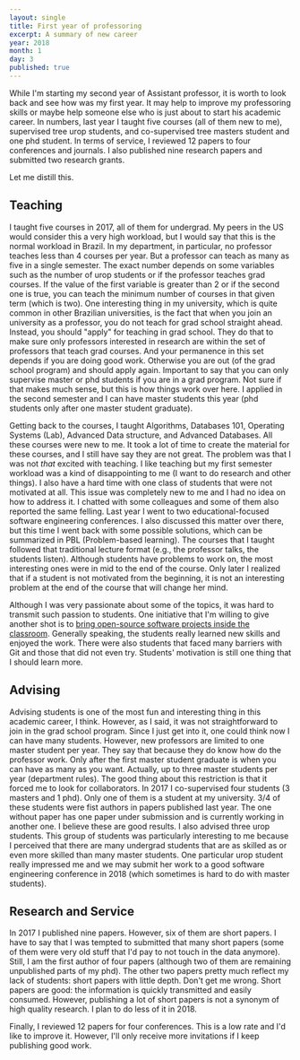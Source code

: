 ```yaml
---
layout: single
title: First year of professoring
excerpt: A summary of new career
year: 2018
month: 1
day: 3
published: true
---
```


While I'm starting my second year of Assistant professor, it is worth to look
back and see how was my first year. It may help to improve my professoring
skills or maybe help someone else who is just about to start his academic
career. In numbers, last year I taught five courses (all of them new to me),
supervised tree urop students, and co-supervised tree masters student and one
phd student. In terms of service, I reviewed 12 papers to four conferences and
journals. I also published nine research papers and submitted two research grants.

Let me distill this.

## Teaching

I taught five courses in 2017, all of them for undergrad. My peers in the US
would consider this a very high workload, but I would say that this is the
normal workload in Brazil. In my department, in particular, no professor
teaches less than 4 courses per year. But a professor can teach as many as five
in a single semester. The exact number depends on some variables such as
the number of urop students or if the professor teaches grad courses. If the
value of the first variable is greater than 2 or if the second one is true, you
can teach the minimum number of courses in that given term (which is two).
One interesting thing in my university, which is quite common in other Brazilian
universities, is the fact that when you join an university as a professor, you
do not teach for grad school straight ahead. Instead, you should "apply" for
teaching in grad school. They do that to make sure only professors interested in
research are within the set of professors that teach grad courses. And your
permanence in this set depends if you are doing good work. Otherwise you are
out (of the grad school program) and should apply again. Important to say that you
can only supervise master or phd students if you are in a grad program. Not sure
if that makes much sense, but this is how things work over here. I applied in
the second semester and I can have master students this year (phd students only
after one master student graduate).

Getting back to the courses, I taught Algorithms,
Databases 101, Operating Systems (Lab), Advanced Data structure, and Advanced
Databases. All these courses were new to me. It took a lot of time to create
the material for these courses, and I still have say they are not great. The
problem was that I was not *that* excited with teaching. I like teaching but
my first semester workload was a kind of disappointing to me (I want to do
research and other things). I also have a hard time with one class of students
that were not motivated at all. This issue was completely new to me and I had
no idea on how to address it. I chatted with some colleagues and some of them
also reported the same felling. Last year I went to two educational-focused
software engineering conferences. I also discussed this matter over there, but
this time I went back with some possible solutions, which can be summarized in
PBL (Problem-based learning). The courses that I taught followed that traditional
lecture format (e.g., the professor talks, the students listen). Although
students have problems to work on, the most interesting ones were in
mid to the end of the course. Only later I realized that if a student is not
motivated from the beginning, it is not an interesting problem at the end of
the course that will change her mind.

Although I was very passionate about some of the topics, it was hard to
transmit such passion to students. One initiative that I'm willing to give
another shot is to [bring open-source software projects inside the classroom](http://gustavopinto.org/codefather/training-students-with-open-source-software/).
Generally speaking, the students really learned new skills and enjoyed the work.
There were also students that faced many barriers with Git and those that did not even try.
Students' motivation is still one thing that I should learn more.

## Advising

Advising students is one of the most fun and interesting thing in this academic
career, I think. However, as I said, it was not straightforward to join in the
grad school program. Since I just get into it, one could think now I can have many
students. However, new professors are limited to one master student per year. They say
that because they do know how do the professor work. Only after the first
master student graduate is when you can have
as many as you want. Actually, up to three master students per year (department
rules). The good thing about this restriction is that it forced me to
look for collaborators. In 2017 I co-supervised four students (3 masters and
1 phd). Only one of them is a student at my university. 3/4 of these students
were fist authors in papers published last year. The one without paper has
one paper under submission and is currently working in another one. I believe
these are good results. I also advised three urop students. This group of
students was particularly interesting to me because I perceived that there are
many undergrad students that are as skilled as or even more skilled than
many master students. One particular urop student really impressed me and we may
submit her work to a good software engineering conference in 2018 (which
sometimes is hard to do with master students).

## Research and Service

In 2017 I published nine papers. However, six of them are short papers. I have
to say that I was tempted to submitted that many short papers (some of them were
very old stuff that I'd pay to not touch in the data anymore). Still, I am
the first author of four papers (although two of them are remaining
unpublished parts of my phd). The other two papers pretty much reflect my lack
of students: short papers with little depth. Don't get me wrong. Short papers are
good: the information is quickly transmitted and easily consumed. However,
publishing a lot of short papers is not a synonym of high quality research.
I plan to do less of it in 2018.

Finally, I reviewed 12 papers for four conferences. This is a low rate and I'd
like to improve it. However, I'll only receive more invitations if I keep
publishing good work.
